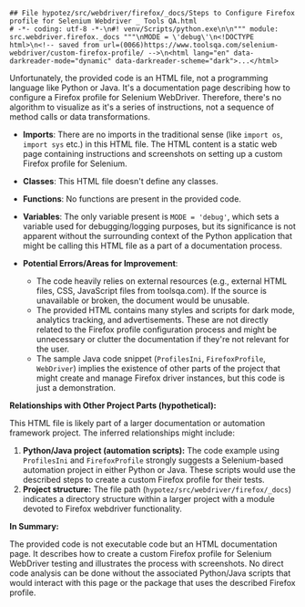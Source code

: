 ```
## File hypotez/src/webdriver/firefox/_docs/Steps to Configure Firefox profile for Selenium Webdriver _ Tools QA.html
# -*- coding: utf-8 -*-\n#! venv/Scripts/python.exe\n\n""" module: src.webdriver.firefox._docs """\nMODE = \'debug\'\n<!DOCTYPE html>\n<!-- saved from url=(0066)https://www.toolsqa.com/selenium-webdriver/custom-firefox-profile/ -->\n<html lang="en" data-darkreader-mode="dynamic" data-darkreader-scheme="dark">...</html>
```

**<algorithm>**

Unfortunately, the provided code is an HTML file, not a programming language like Python or Java. It's a documentation page describing how to configure a Firefox profile for Selenium WebDriver.  Therefore, there's no algorithm to visualize as it's a series of instructions, not a sequence of method calls or data transformations.

**<explanation>**

* **Imports**: There are no imports in the traditional sense (like `import os`, `import sys` etc.) in this HTML file. The HTML content is a static web page containing instructions and screenshots on setting up a custom Firefox profile for Selenium.

* **Classes**: This HTML file doesn't define any classes.

* **Functions**: No functions are present in the provided code.

* **Variables**: The only variable present is `MODE = 'debug'`, which sets a variable used for debugging/logging purposes, but its significance is not apparent without the surrounding context of the Python application that might be calling this HTML file as a part of a documentation process.

* **Potential Errors/Areas for Improvement**:
    * The code heavily relies on external resources (e.g., external HTML files, CSS, JavaScript files from toolsqa.com). If the source is unavailable or broken, the document would be unusable.
    * The provided HTML contains many styles and scripts for dark mode, analytics tracking, and advertisements.  These are not directly related to the Firefox profile configuration process and might be unnecessary or clutter the documentation if they're not relevant for the user.
    * The sample Java code snippet (`ProfilesIni`, `FirefoxProfile`, `WebDriver`) implies the existence of other parts of the project that might create and manage Firefox driver instances, but this code is just a demonstration.

**Relationships with Other Project Parts (hypothetical):**

This HTML file is likely part of a larger documentation or automation framework project. The inferred relationships might include:

1. **Python/Java project (automation scripts):** The code example using `ProfilesIni` and `FirefoxProfile` strongly suggests a Selenium-based automation project in either Python or Java.  These scripts would use the described steps to create a custom Firefox profile for their tests.
2. **Project structure:** The file path (`hypotez/src/webdriver/firefox/_docs`) indicates a directory structure within a larger project with a module devoted to Firefox webdriver functionality.

**In Summary:**

The provided code is not executable code but an HTML documentation page. It describes how to create a custom Firefox profile for Selenium WebDriver testing and illustrates the process with screenshots.  No direct code analysis can be done without the associated Python/Java scripts that would interact with this page or the package that uses the described Firefox profile.